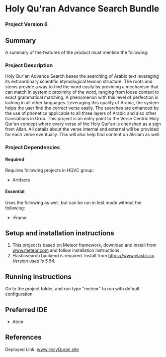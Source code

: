 # Holy Qu'ran Advance Search Bundle
### Project Version 6

## Summary

A summary of the features of the product must mention the following:

### Project Description
Holy Qur'an Advance Search bases the searching of Arabic text leveraging its extraordinary scientific etymological lexicon structure.
The roots and stems provide a way to find the word easily by providing a mechanism that can match in systemic proximity of the word, ranging from loose context to exact grammatical matching. A phenomenon with this level of perfection is lacking in all other languages. Leveraging this quality of Arabic, the system helps the user find the correct verse easily.
The searches are enhanced by the use of phonetics applicable to all three layers of Arabic and also other translations in Urdu.
This project is an entry point to the Verse Centric Holy Qur'an concept where every verse of the Holy Qur'an is cherished as a sign from Allah. All details about the verse internal and external will be provided for each verse eventually. This will also help find content on Alislam as well.

### Project Dependencies
#### Required
Requires following projects in HQVC group:
 * Artifacts

#### Essential
Uses the following as well, but can be run in test mode without the following:
 * iFrame

## Setup and installation instructions

1. This project is based on Meteor framework, download and install from
www.meteor.com and follow installation instructions.
1. Elasticsearch backend is required. Install from https://www.elastic.co.  
*Version used is 5.54.*

## Running instructions

Go to the project folder, and run type "meteor" to run with default configuration


## Preferred IDE

* Atom

## References
Deployed Link: www.HolyQuran.site
